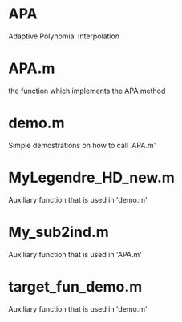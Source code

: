 # APA
Adaptive Polynomial Interpolation
# APA.m
the function which implements the APA method
# demo.m
Simple demostrations on how to call 'APA.m'
# MyLegendre_HD_new.m
Auxiliary function that is used in 'demo.m'
# My_sub2ind.m
Auxiliary function that is used in 'APA.m'
# target_fun_demo.m
Auxiliary function that is used in 'demo.m'

